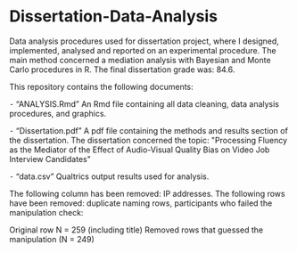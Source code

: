 # Dissertation-Data-Analysis
Data analysis procedures used for dissertation project, where I designed, implemented, analysed and reported on an experimental procedure. The main method concerned a mediation analysis with Bayesian and Monte Carlo procedures in R. The final dissertation grade was: 84.6.

This repository contains the following documents:
 
⁃	“ANALYSIS.Rmd” 
An Rmd file containing all data cleaning, data analysis procedures, and graphics. 

⁃	“Dissertation.pdf” 
A pdf file containing the methods and results section of the dissertation. The dissertation concerned the topic: "Processing Fluency as the Mediator of the Effect of Audio-Visual Quality Bias on Video Job Interview Candidates"

⁃	“data.csv”
Qualtrics output results used for analysis. 

The following column has been removed: IP addresses.
The following rows have been removed: duplicate naming rows, participants who failed the manipulation check:

Original row N = 259 (including title) 
Removed rows that guessed the manipulation (N = 249)
